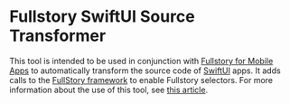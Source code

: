 # Fullstory SwiftUI Source Transformer

This tool is intended to be used in conjunction with [Fullstory for Mobile Apps](https://www.fullstory.com/platform/mobile-apps/) to automatically transform the source code of [SwiftUI](https://developer.apple.com/documentation/swiftui/) apps. It adds calls to the [FullStory framework](https://help.fullstory.com/hc/en-us/articles/360042772333-Getting-Started-with-iOS-Data-Capture) to enable Fullstory selectors. For more information about the use of this tool, see [this article](https://help.fullstory.com/hc/en-us/articles/25171290439191-Installation-Guide-for-Fullstory-SwiftUI-Automatic-Selector-Preview).
